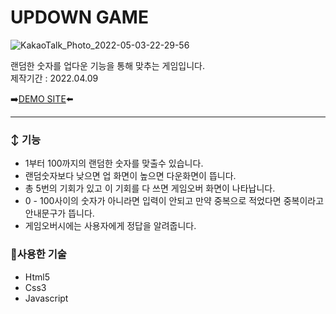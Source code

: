 # UPDOWN GAME

![KakaoTalk_Photo_2022-05-03-22-29-56](https://user-images.githubusercontent.com/103023312/166462058-a42c210d-b4b9-45a9-8d67-d85e870a57b9.jpeg)

랜덤한 숫자를 업다운 기능을 통해 맞추는 게임입니다.<br>
제작기간 : 2022.04.09

➡️[DEMO SITE](https://updowngamesoee.netlify.app/)⬅️

---

### ↕️ 기능
* 1부터 100까지의 랜덤한 숫자를 맞출수 있습니다.
* 랜덤숫자보다 낮으면 업 화면이 높으면 다운화면이 뜹니다.
* 총 5번의 기회가 있고 이 기회를 다 쓰면 게임오버 화면이 나타납니다.
* 0 - 100사이의 숫자가 아니라면 입력이 안되고 만약 중복으로 적었다면 중복이라고 안내문구가 뜹니다.
* 게임오버시에는 사용자에게 정답을 알려줍니다.

### 🔗사용한 기술
* Html5
* Css3
* Javascript


